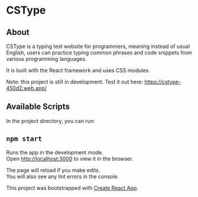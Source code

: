 # CSType 

## About

CSType is a typing test website for programmers, meaning instead of usual English, users can practice typing common phrases and code snippets from various programming languages. 

It is built with the React framework and uses CSS modules. 

Note: this project is still in development. Test it out here: https://cstype-450d2.web.app/ 

## Available Scripts

In the project directory, you can run:

## `npm start`

Runs the app in the development mode.\
Open [http://localhost:3000](http://localhost:3000) to view it in the browser.

The page will reload if you make edits.\
You will also see any lint errors in the console.


This project was bootstrapped with [Create React App](https://github.com/facebook/create-react-app).
